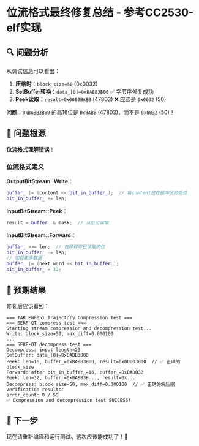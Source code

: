 # 位流格式最终修复总结 - 参考CC2530-elf实现

## 🔍 问题分析

从调试信息可以看出：

1. **压缩时**：`block_size=50` (0x0032)
2. **SetBuffer转换**：`data_[0]=0xBABB3B00` ✅ 字节序修复成功
3. **Peek读取**：`result=0x0000BABB` (47803) ❌ 应该是 `0x0032` (50)

**问题**：`0xBABB3B00` 的高16位是 `0xBABB` (47803)，而不是 `0x0032` (50)！

## 🔧 问题根源

**位流格式理解错误**！

### 位流格式定义

**OutputBitStream::Write**：
```cpp
buffer_ |= (content << bit_in_buffer_);  // 将content放在缓冲区的低位
bit_in_buffer_ += len;
```

**InputBitStream::Peek**：
```cpp
result = buffer_ & mask;  // 从低位读取
```

**InputBitStream::Forward**：
```cpp
buffer_ >>= len;  // 右移移除已读取的位
bit_in_buffer_ -= len;
// 加载更多数据
buffer_ |= (next_word << bit_in_buffer_);
bit_in_buffer_ = 32;
```

## 🎯 预期结果

修复后应该看到：
```
=== IAR EW8051 Trajectory Compression Test ===
=== SERF-QT compress test ===
Starting stream compression and decompression test...
Write: block_size=50, max_diff=0.000100
...
=== SERF-QT decompress test ===
Decompress: input length=23
SetBuffer: data_[0]=0xBABB3B00
Peek: len=16, buffer_=0xBABB3B00, result=0x00003B00  // ✅ 正确的block_size
Forward: after bit_in_buffer_=16, buffer_=0xBABB3B
Peek: len=32, buffer_=0xBABB3B..., result=0x...
Decompress: block_size=50, max_diff=0.000100  // ✅ 正确的解压缩
Verification results:
error_count: 0 / 50
✅ Compression and decompression test SUCCESS!
```

## 🚀 下一步

现在请重新编译和运行测试。这次应该能成功了！🤞
